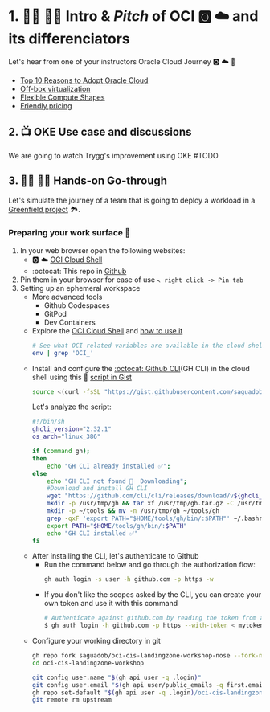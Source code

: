 # 1. :man_teacher: :woman_teacher: Intro & _Pitch_ of OCI :o2: :cloud: and its differenciators
<!-- This part is meant to be presented orally by one of the instructors -->
Let's hear from one of your instructors Oracle Cloud Journey :o2: :cloud: :compass:
- [Top 10 Reasons to Adopt Oracle Cloud](https://www.oracle.com/a/ocom/docs/oracle-cloud-infrastructure-ten-reasons.pdf)
- [Off-box virtualization](https://www.oracle.com/uk/security/cloud-security/isolated-network-virtualization/#isolate)
- [Flexible Compute Shapes](https://docs.oracle.com/en-us/iaas/Content/Compute/References/computeshapes.htm)
- [Friendly pricing](https://www.oracle.com/cloud/economics/#pricing-features)

## 2. :tv: OKE Use case and discussions
We are going to watch Trygg's improvement using OKE
#TODO

## 3. :man_technologist: :woman_technologist: Hands-on Go-through
Let's simulate the journey of a team that is going to deploy a workload in a [Greenfield project](https://en.wikipedia.org/wiki/Greenfield_project) :national_park:.

### Preparing your work surface :toolbox: 
1. In your web browser open the following websites:
    - :o2: :cloud: [OCI Cloud Shell](https://cloud.oracle.com/?bdcstate=maximized&cloudshell=true)
    - :octocat: This repo in [Github](https://github.com/saguadob/ora-lz-k8s-iac-devsecops)
2. Pin them in your browser for ease of use `↖ right click -> Pin tab`
3. Setting up an ephemeral workspace
    - More advanced tools
        - Github Codespaces
        - GitPod
        - Dev Containers
    - Explore the [OCI Cloud Shell](https://docs.oracle.com/en-us/iaas/Content/API/Concepts/cloudshellintro.htm) and [how to use it](https://docs.oracle.com/en-us/iaas/Content/API/Concepts/cloudshellgettingstarted.htm)  
      ```sh
      # See what OCI related variables are available in the cloud shell
      env | grep 'OCI_'
      ```
    - Install and configure the [:octocat: Github CLI](https://cli.github.com/)(GH CLI) in the cloud shell using this :page_with_curl: [script in Gist](https://gist.github.com/saguadob/a8588a6f95b69e7085bba31d6d82d626)
      ```sh
      source <(curl -fsSL "https://gist.githubusercontent.com/saguadob/a8588a6f95b69e7085bba31d6d82d626/raw/configure-gh-in-oci-shell.sh")
      ```
      Let's analyze the script:
      ```sh
      #!/bin/sh
      ghcli_version="2.32.1"
      os_arch="linux_386"

      if (command gh);
      then 
          echo "GH CLI already installed ✅";
      else 
          echo "GH CLI not found 🚫  Downloading"; 
          #Download and install GH CLI
          wget "https://github.com/cli/cli/releases/download/v${ghcli_version}/gh_${ghcli_version}_${os_arch}.tar.gz" -O /usr/tmp/gh.tar.gz
          mkdir -p /usr/tmp/gh && tar xf /usr/tmp/gh.tar.gz -C /usr/tmp/gh --strip-components 1 --overwrite
          mkdir -p ~/tools && mv -n /usr/tmp/gh ~/tools/gh
          grep -qxF 'export PATH="$HOME/tools/gh/bin/:$PATH"' ~/.bashrc || echo 'export PATH="$HOME/tools/gh/bin/:$PATH"' >> ~/.bashrc
          export PATH="$HOME/tools/gh/bin/:$PATH"
          echo "GH CLI installed ✅"
      fi
      ```
    - After installing the CLI, let's authenticate to Github
        - Run the command below and go through the authorization flow:
          ```sh
          gh auth login -s user -h github.com -p https -w
          ```
        - If you don't like the scopes asked by the CLI, you can create your own token and use it with this command
          ```sh
          # Authenticate against github.com by reading the token from a file
          $ gh auth login -h github.com -p https --with-token < mytoken.txt
          ```
    - Configure your working directory in git
      ```sh
      gh repo fork saguadob/oci-cis-landingzone-workshop-nose --fork-name oci-cis-landingzone-workshop --clone --remote=true --remote-name=origin
      cd oci-cis-landingzone-workshop

      git config user.name "$(gh api user -q .login)"
      git config user.email "$(gh api user/public_emails -q first.email)"
      gh repo set-default "$(gh api user -q .login)/oci-cis-landingzone-workshop"
      git remote rm upstream
      ```
    